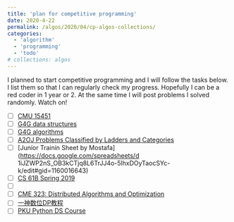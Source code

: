 ```yaml
---
title: 'plan for competitive programming'
date: 2020-4-22
permalink: /algos/2020/04/cp-algos-collections/
categories: 
  - 'algorithm'
  - 'programming'
  - 'todo'
# collections: algos
---
```

I planned to start competitive programming and I will follow the tasks below. I list them so that I can regularly check my progress. Hopefully I can be a red coder in 1 year or 2. At the same time I will post problems I solved randomly. Watch on!
 - [ ] [CMU 15451](https://www.cs.cmu.edu/~15451-s20/schedule.html)
 - [ ] [G4G data structures](https://www.geeksforgeeks.org/data-structures/)
 - [ ] [G4G algorithms](https://www.geeksforgeeks.org/fundamentals-of-algorithms/)
 - [ ] [A2OJ Problems Classified by Ladders and Categories](https://www.a2oj.com)
 - [ ] [Junior Trainin Sheet by Mostafa](https://docs.google.com/spreadsheets/d 1iJZWP2nS_OB3kCTjq8L6TrJJ4o-5lhxDOyTaocSYc-k/edit#gid=1160016643)
 - [ ] [CS 61B Spring 2019](https://www.bilibili.com/video/av83116016?p=182)
 - [ ] []()
 - [ ] [CME 323: Distributed Algorithms and Optimization](http://stanford.edu/~rezab/dao/) 
 - [ ] [一神数位DP教程](https://www.bilibili.com/video/BV1wE41147Bw)
 - [ ] [PKU Python DS Course](https://www.bilibili.com/video/BV1h7411m7BK/?spm_id_from=333.788.videocard.12)
